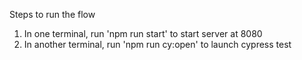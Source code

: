 Steps to run the flow

1. In one terminal, run 'npm run start' to start server at 8080
2. In another terminal, run 'npm run cy:open' to launch cypress test